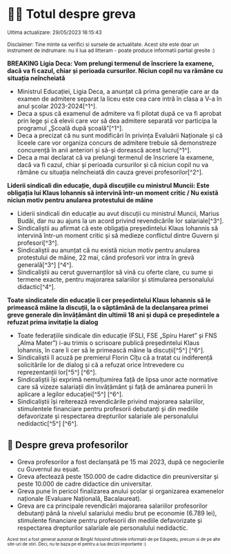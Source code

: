 # 👩‍🏫 Totul despre greva
<sub>Ultima actualizare: 29/05/2023 16:15:43</sub>

<sub>Disclaimer: Tine minte sa verifici si sursele de actualitate. Acest site este doar un instrument de indrumare: nu il lua ad litteram - poate produce informatii partial gresite :)</sub>

**BREAKING Ligia Deca: Vom prelungi termenul de înscriere la examene, dacă va fi cazul, chiar și perioada cursurilor. Niciun copil nu va rămâne cu situația neîncheiată**

- Ministrul Educației, Ligia Deca, a anunțat că prima generație care ar da examen de admitere separat la liceu este cea care intră în clasa a V-a în anul școlar 2023-2024[^1^].
- Deca a spus că examenul de admitere va fi pilotat după ce va fi aprobat prin lege și că elevii care vor să dea admitere separată vor participa la programul „Școală după școală”[^1^].
- Deca a precizat că nu sunt modificări în privința Evaluării Naționale și că liceele care vor organiza concurs de admitere trebuie să demonstreze concurență în anii anteriori și să-și dorească acest lucru[^1^].
- Deca a mai declarat că va prelungi termenul de înscriere la examene, dacă va fi cazul, chiar și perioada cursurilor și că niciun copil nu va rămâne cu situația neîncheiată din cauza grevei profesorilor[^2^].

**Liderii sindicali din educație, după discuțiile cu ministrul Muncii: Este obligația lui Klaus Iohannis să intervină într-un moment critic / Nu există niciun motiv pentru anularea protestului de mâine**

- Liderii sindicali din educație au avut discuții cu ministrul Muncii, Marius Budăi, dar nu au ajuns la un acord privind revendicările lor salariale[^3^].
- Sindicaliștii au afirmat că este obligația președintelui Klaus Iohannis să intervină într-un moment critic și să medieze conflictul dintre Guvern și profesori[^3^].
- Sindicaliștii au anunțat că nu există niciun motiv pentru anularea protestului de mâine, 22 mai, când profesorii vor intra în grevă generală[^3^] [^4^].
- Sindicaliștii au cerut guvernanților să vină cu oferte clare, cu sume și termene exacte, pentru majorarea salariilor și stimularea personalului didactic[^4^].

**Toate sindicatele din educație îi cer președintelui Klaus Iohannis să le primească mâine la discuții, la o săptămână de la declanșarea primei greve generale din învățământ din ultimii 18 ani și după ce președintele a refuzat prima invitație la dialog**

- Toate federațiile sindicale din educație (FSLI, FSE „Spiru Haret” și FNS „Alma Mater”) i-au trimis o scrisoare publică președintelui Klaus Iohannis, în care îi cer să le primească mâine la discuții[^5^] [^6^].
- Sindicaliștii îl acuză pe premierul Florin Cîțu că a tratat cu indiferență solicitările lor de dialog și că a refuzat orice întrevedere cu reprezentanții lor[^5^] [^6^].
- Sindicaliștii își exprimă nemulțumirea față de lipsa unor acte normative care să vizeze salariații din învățământ și față de amânarea punerii în aplicare a legilor educației[^5^] [^6^].
- Sindicaliștii își reiterează revendicările privind majorarea salariilor, stimulentele financiare pentru profesorii debutanți și din mediile defavorizate și respectarea drepturilor salariale ale personalului nedidactic[^5^] [^6^].

## 🏫 Despre greva profesorilor

- Greva profesorilor a fost declanșată pe 15 mai 2023, după ce negocierile cu Guvernul au eșuat.
- Greva afectează peste 150.000 de cadre didactice din preuniversitar și peste 10.000 de cadre didactice din universitar.
- Greva pune în pericol finalizarea anului școlar și organizarea examenelor naționale (Evaluare Națională, Bacalaureat).
- Greva are ca principale revendicări majorarea salariilor profesorilor debutanți până la nivelul salariului mediu brut pe economie (6.789 lei), stimulente financiare pentru profesorii din mediile defavorizate și respectarea drepturilor salariale ale personalului nedidactic.


<sub><sub>Acest text a fost generat automat de BingAI folosind ultimele informatii de pe Edupedu, precum si de pe alte site-uri de stiri. Deci, nu te baza pe el pentru a lua decizii importante :)</sub></sub>